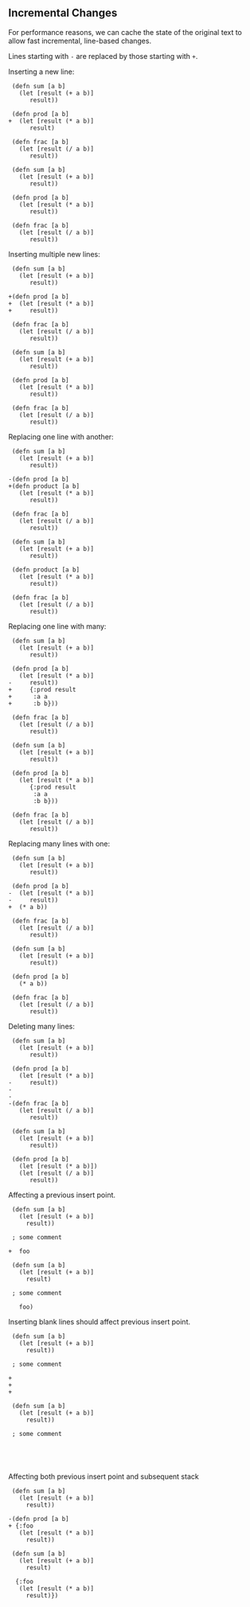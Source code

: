 ## Incremental Changes

For performance reasons, we can cache the state of the original text to allow
fast incremental, line-based changes.

Lines starting with `-` are replaced by those starting with `+`.

Inserting a new line:

```in
 (defn sum [a b]
   (let [result (+ a b)]
      result))
 
 (defn prod [a b]
+  (let [result (* a b)]
      result)
 
 (defn frac [a b]
   (let [result (/ a b)]
      result))
```

```out
 (defn sum [a b]
   (let [result (+ a b)]
      result))
 
 (defn prod [a b]
   (let [result (* a b)]
      result))
 
 (defn frac [a b]
   (let [result (/ a b)]
      result))
```

Inserting multiple new lines:

```in
 (defn sum [a b]
   (let [result (+ a b)]
      result))
 
+(defn prod [a b]
+  (let [result (* a b)]
+     result))
 
 (defn frac [a b]
   (let [result (/ a b)]
      result))
```

```out
 (defn sum [a b]
   (let [result (+ a b)]
      result))
 
 (defn prod [a b]
   (let [result (* a b)]
      result))
 
 (defn frac [a b]
   (let [result (/ a b)]
      result))
```

Replacing one line with another:

```in
 (defn sum [a b]
   (let [result (+ a b)]
      result))
 
-(defn prod [a b]
+(defn product [a b]
   (let [result (* a b)]
      result))
 
 (defn frac [a b]
   (let [result (/ a b)]
      result))
```

```out
 (defn sum [a b]
   (let [result (+ a b)]
      result))
 
 (defn product [a b]
   (let [result (* a b)]
      result))
 
 (defn frac [a b]
   (let [result (/ a b)]
      result))
```

Replacing one line with many:

```in
 (defn sum [a b]
   (let [result (+ a b)]
      result))
 
 (defn prod [a b]
   (let [result (* a b)]
-     result))
+     {:prod result
+      :a a
+      :b b}))
 
 (defn frac [a b]
   (let [result (/ a b)]
      result))
```

```out
 (defn sum [a b]
   (let [result (+ a b)]
      result))
 
 (defn prod [a b]
   (let [result (* a b)]
      {:prod result
       :a a
       :b b}))
 
 (defn frac [a b]
   (let [result (/ a b)]
      result))
```

Replacing many lines with one:

```in
 (defn sum [a b]
   (let [result (+ a b)]
      result))
 
 (defn prod [a b]
-  (let [result (* a b)]
-     result))
+  (* a b))
 
 (defn frac [a b]
   (let [result (/ a b)]
      result))
```

```out
 (defn sum [a b]
   (let [result (+ a b)]
      result))
 
 (defn prod [a b]
   (* a b))
 
 (defn frac [a b]
   (let [result (/ a b)]
      result))
```

Deleting many lines:

```in
 (defn sum [a b]
   (let [result (+ a b)]
      result))
 
 (defn prod [a b]
   (let [result (* a b)]
-     result))
-
-
-(defn frac [a b]
   (let [result (/ a b)]
      result))
```

```out
 (defn sum [a b]
   (let [result (+ a b)]
      result))
 
 (defn prod [a b]
   (let [result (* a b)])
   (let [result (/ a b)]
      result))
```

Affecting a previous insert point.

```in
 (defn sum [a b]
   (let [result (+ a b)]
     result))

 ; some comment

+  foo
```

```out
 (defn sum [a b]
   (let [result (+ a b)]
     result)

 ; some comment

   foo)
```

Inserting blank lines should affect previous insert point.

```in
 (defn sum [a b]
   (let [result (+ a b)]
     result))

 ; some comment

+
+
+
```

```out
 (defn sum [a b]
   (let [result (+ a b)]
     result))

 ; some comment

 
 
 
```

Affecting both previous insert point and subsequent stack

```in
 (defn sum [a b]
   (let [result (+ a b)]
     result))

-(defn prod [a b]
+ {:foo
   (let [result (* a b)]
     result))
```

```out
 (defn sum [a b]
   (let [result (+ a b)]
     result)

  {:foo
   (let [result (* a b)]
     result)})
```
